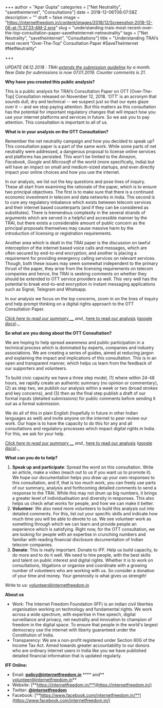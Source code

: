 +++
author = "Apar Gupta"
categories = ["Net Neutrality", "savetheinternet", "Consultations"]
date = 2018-12-06T06:07:58Z
description = ""
draft = false
image = "https://internetfreedom.in/content/images/2018/12/Screenshot-2018-12-06-at-11.37.33-AM-2.png"
slug = "understanding-trais-most-recent-over-the-top-consultation-paper-savetheinternet-netneutrality"
tags = ["Net Neutrality", "savetheinternet", "Consultations"]
title = "Understanding TRAI’s most recent “Over-The-Top” Consultation Paper #SaveTheInternet #NetNeutrality"

+++


_UPDATE 08.12.2018 :   TRAI [extends the submission guideline](https://www.trai.gov.in/sites/default/files/PRNo11807122018_0.pdf) by a month. New Date for submissions is now 07.01.2019. Counter comments is 21._

**Why have you created this public analysis?**

This is a public analysis for TRAI’s Consultation Paper on OTT [Over-The-Top] Consultation released on November 12, 2018. ‘OTT’ is an acronym that sounds dull, dry and technical -- we suspect just so that our eyes glaze over it -- and we stop paying attention. But this matters as this consultation has the potential for important regulatory changes that will impact how you use your internet platforms and services in future. So we ask you to pay attention. This consultation is important to all of us.

**What is in your analysis on the OTT Consultation?**

Remember the net neutrality campaign and how you decided to speak up? This consultation paper is a part of the same work. While some parts of net neutrality were addressed, a dangerous proposal to license online services and platforms has persisted. This won’t be limited to the _Amazon_, _Facebook_, _Google_ and _Microsoft_ of the world (more specifically, India) but will have an impact on small and medium-sized startups, and even directly impact your online choices and how you use the internet.

In our analysis, we list out the key questions and pose lines of inquiry. These all start from examining the rationale of the paper, which is to ensure two principal objectives. The first is to make sure that there is a continued economic investment in telecom and data networks in India. The second is to cure any regulatory imbalance which exists between telecom services and their internet based counterparts (and if they can be considered as substitutes). There is tremendous complexity in the several strands of arguments which are served in a helpful and accessible manner by the TRAI, but there exists a considerable amount of public concern as the principal proposals themselves may cause massive harm by the introduction of licensing or registration requirements.

Another area which is dealt in the TRAI paper is the discussion on lawful interception of the internet based voice calls and messages, which are often secured by end-to-end encryption; and another is placing a requirement for providing emergency calling services on relevant services. Though, both these issues may seem somewhat independent to the primary thrust of the paper, they arise from the licensing requirements on telecom companies and hence, the TRAI is seeking comments on whether they should be extended to OTT service providers as well. This very well has the potential to break end-to-end encryption in instant messaging  applications such as Signal, Telegram and Whatsapp.

In our analysis we focus on the top concerns, zoom in on the lines of inquiry and help prompt thinking on a digital rights approach to the OTT Consultation Paper.

[_Click here to read our summary_ __](https://internetfreedom.in/our-summary-of-the-ott-consultation-paper-savingtheinternet/) _and__ [here to read our analysis](https://drive.google.com/open?id=12eq3Rud1AhxygD2Z7lijhHi2AZ0Nnu2w) ([google docs](https://goo.gl/tecKYZ))._

**So what are you doing about the OTT Consultation?**

We are hoping to help spread awareness and public participation in a technical process which is dominated by experts, companies and industry associations. We are creating a series of guides, aimed at reducing jargon and explaining the impact and implications of this consultation. This is in an open and transparent manner, which helps us learn from the feedback of our supporters and volunteers.

To build civic capacity we have a three step model, (1) where within 24-48 hours, we rapidly create an authentic summary (no opinion or commentary), (2) as step two, we publish our analysis within a week or two (broad strokes and key concerns), and (3) then as the final step publish a draft of our formal inputs (detailed submissions) for public comments before sending it out as a formal submission.

We do all of this in plain English (hopefully in future in other Indian languages as well) and invite anyone on the internet to peer review our work. Our hope is to have the capacity to do this for any and all consultations and regulatory processes which impact digital rights in India. For this, we ask for your help.

[_Click here to read our summary_ __](https://internetfreedom.in/our-summary-of-the-ott-consultation-paper-savingtheinternet/) _and__ [here to read our analysis](https://drive.google.com/open?id=12eq3Rud1AhxygD2Z7lijhHi2AZ0Nnu2w) ([google docs](https://goo.gl/tecKYZ))._

**What can you do to help?**

1. **Speak up and participate**: Spread the word on this consultation. Write an article, make a video (reach out to us if you want us to promote it). We hope our documentation helps you draw up your own responses to this consultation, and if, that is too much work, you can freely use parts of our summary, analysis and forthcoming detailed comments to send a response to the TRAI. While this may not drum up big numbers, it brings a greater level of individualisation and diversity in responses. This also helps us check what works for people, and how we can make it better.
2. **Volunteer**: We also need more volunteers to build this analysis out into detailed comments. For this, list out your specific skills and indicate how much time you will be able to devote to us. We see volunteer work as something through which we can learn and provide people an experience which is satisfying. Right now, for the OTT consultation, we are looking for people with an expertise in crunching numbers and familiar with reading financial disclosure documentation of Indian telecom companies.
3. **Donate**: This is really important. Donate to IFF. Help us build capacity, to do more and to do it well. We need to hire people, with the best skills and talent on public interest and digital rights. Whether it is to work on consultations, litigations or organise and coordinate with a growing number of volunteers who are working with us. So consider a donation of your time and money. Your generosity is what gives us strength!

Write to us: [volunteer@internetfreedom.in](mailto:volunteer@internetfreedom.in)

****About us****

* Work: The Internet Freedom Foundation (IFF) is an indian civil liberties organisation working on technology and fundamental rights. We work across a wide spectrum, with expertise in free speech, digital surveillance and privacy, net neutrality and innovation to champion of freedom in the digital space. To ensure that people in the world's largest democracy use the internet with liberty guaranteed under the Constitution of India.
* Transparency: We are a non-profit registered under Section 80G of the Income Tax Act. Aimed towards greater accountability to our donors who are ordinary internet users in India like you we have published detailed financial information that is updated regularly.

****IFF Online:****

* Email: [**policy@internetfreedom.in**](mailto:policy@internetfreedom.in) **** and** [volunteer@internetfreedom.in](mailto:volunteer@internetfreedom.in)**
* Website: [**https://internetfreedom.in/**](https://internetfreedom.in/)
* Twitter: [**@internetfreedom**](http://www.twitter.com/internetfreedom)
* Facebook: [**https://www.facebook.com/internetfreedom.in/**](https://www.facebook.com/internetfreedom.in/)

